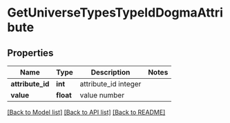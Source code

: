 # GetUniverseTypesTypeIdDogmaAttribute

## Properties
Name | Type | Description | Notes
------------ | ------------- | ------------- | -------------
**attribute_id** | **int** | attribute_id integer | 
**value** | **float** | value number | 

[[Back to Model list]](../README.md#documentation-for-models) [[Back to API list]](../README.md#documentation-for-api-endpoints) [[Back to README]](../README.md)


